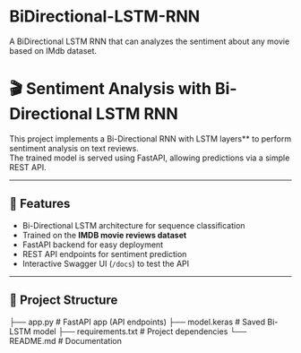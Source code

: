 # BiDirectional-LSTM-RNN
A BiDirectional LSTM RNN that can analyzes the sentiment about any movie based on IMdb dataset.
# 🎬 Sentiment Analysis with Bi-Directional LSTM RNN

This project implements a Bi-Directional RNN with LSTM layers** to perform sentiment analysis on text reviews.  
The trained model is served using FastAPI, allowing predictions via a simple REST API.

---

## 🚀 Features
- Bi-Directional LSTM architecture for sequence classification
- Trained on the **IMDB movie reviews dataset**
- FastAPI backend for easy deployment
- REST API endpoints for sentiment prediction
- Interactive Swagger UI (`/docs`) to test the API

---

## 📂 Project Structure
├── app.py # FastAPI app (API endpoints)
├── model.keras # Saved Bi-LSTM model
├── requirements.txt # Project dependencies
└── README.md # Documentation


